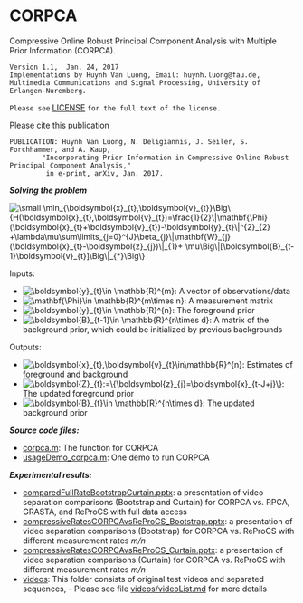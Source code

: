 # CORPCA
Compressive Online Robust Principal Component Analysis with Multiple Prior Information (CORPCA).

    Version 1.1,  Jan. 24, 2017
    Implementations by Huynh Van Luong, Email: huynh.luong@fau.de,
    Multimedia Communications and Signal Processing, University of Erlangen-Nuremberg.  
  
  `Please see` [LICENSE](https://github.com/huynhlvd/corpca/blob/master/LICENSE.md) `for the full text of the license.`

Please cite this publication

    PUBLICATION: Huynh Van Luong, N. Deligiannis, J. Seiler, S. Forchhammer, and A. Kaup, 
            "Incorporating Prior Information in Compressive Online Robust Principal Component Analysis," 
             in e-print, arXiv, Jan. 2017.
             
**_Solving the problem_**

<img src="https://latex.codecogs.com/svg.latex?\dpi{150}&space;\small&space;\min_{\boldsymbol{x}_{t},\boldsymbol{v}_{t}}\Big\{H(\boldsymbol{x}_{t},\boldsymbol{v}_{t})=\frac{1}{2}\|\mathbf{\Phi}(\boldsymbol{x}_{t}&plus;\boldsymbol{v}_{t})-\boldsymbol{y}_{t}\|^{2}_{2}&space;&plus;\lambda\mu\sum\limits_{j=0}^{J}\beta_{j}\|\mathbf{W}_{j}(\boldsymbol{x}_{t}-\boldsymbol{z}_{j})\|_{1}&plus;&space;\mu\Big\|[\boldsymbol{B}_{t-1}\boldsymbol{v}_{t}]\Big\|_{*}\Big\}" title="\small \min_{\boldsymbol{x}_{t},\boldsymbol{v}_{t}}\Big\{H(\boldsymbol{x}_{t},\boldsymbol{v}_{t})=\frac{1}{2}\|\mathbf{\Phi}(\boldsymbol{x}_{t}+\boldsymbol{v}_{t})-\boldsymbol{y}_{t}\|^{2}_{2} +\lambda\mu\sum\limits_{j=0}^{J}\beta_{j}\|\mathbf{W}_{j}(\boldsymbol{x}_{t}-\boldsymbol{z}_{j})\|_{1}+ \mu\Big\|[\boldsymbol{B}_{t-1}\boldsymbol{v}_{t}]\Big\|_{*}\Big\}" /></a>

Inputs:
- <img src="https://latex.codecogs.com/svg.latex?\dpi{150}&space;\boldsymbol{y}_{t}\in&space;\mathbb{R}^{m}" title="\boldsymbol{y}_{t}\in \mathbb{R}^{m}" />: A vector of observations/data <br /> 
- <img src="https://latex.codecogs.com/svg.latex?\dpi{150}&space;\mathbf{\Phi}\in&space;\mathbb{R}^{m\times&space;n}" title="\mathbf{\Phi}\in \mathbb{R}^{m\times n}" />: A measurement matrix <br />
- <img src="https://latex.codecogs.com/svg.latex?\dpi{150}&space;\boldsymbol{z}_{j}\in&space;\mathbb{R}^{n}" title="\boldsymbol{y}_{t}\in \mathbb{R}^{n}" />: The foreground prior <br />
- <img src="https://latex.codecogs.com/svg.latex?\dpi{150}&space;\boldsymbol{B}_{t-1}\in&space;\mathbb{R}^{n\times&space;d}" title="\boldsymbol{B}_{t-1}\in \mathbb{R}^{n\times d}" />: A matrix of the background prior, which could be initialized by previous backgrounds <br />

Outputs:
- <img src="https://latex.codecogs.com/svg.latex?\dpi{150}&space;\boldsymbol{x}_{t},\boldsymbol{v}_{t}\in\mathbb{R}^{n}" title="\boldsymbol{x}_{t},\boldsymbol{v}_{t}\in\mathbb{R}^{n}" />: Estimates of foreground and background
- <img src="https://latex.codecogs.com/svg.latex?\dpi{150}&space;\boldsymbol{Z}_{t}:=\{\boldsymbol{z}_{j}=\boldsymbol{x}_{t-J&plus;j}\}" title="\boldsymbol{Z}_{t}:=\{\boldsymbol{z}_{j}=\boldsymbol{x}_{t-J+j}\}" />: The updated foreground prior
- <img src="https://latex.codecogs.com/svg.latex?\dpi{150}&space;\boldsymbol{B}_{t}\in&space;\mathbb{R}^{n\times&space;d}" title="\boldsymbol{B}_{t}\in \mathbb{R}^{n\times d}" />: The updated background prior

**_Source code files:_** 
- [corpca.m](https://github.com/huynhlvd/corpca/blob/master/corpca.m): The function for CORPCA
- [usageDemo_corpca.m](https://github.com/huynhlvd/corpca/blob/master/usageDemo_corpca.m): One demo to run CORPCA

**_Experimental results:_** 
- [comparedFullRateBootstrapCurtain.pptx](https://github.com/huynhlvd/corpca/blob/master/comparedFullRateBootstrapCurtain.pptx?raw=true): a presentation of video separation comparisons (Bootstrap and Curtain) for CORPCA vs. RPCA, GRASTA, and ReProCS with full data access
- [compressiveRatesCORPCAvsReProCS_Bootstrap.pptx](https://github.com/huynhlvd/corpca/blob/master/compressiveRatesCORPCAvsReProCS_Bootstrap.pptx?raw=true): a presentation of video separation comparisons (Bootstrap) for CORPCA vs. ReProCS with different measurement rates _m/n_
- [compressiveRatesCORPCAvsReProCS_Curtain.pptx](https://github.com/huynhlvd/corpca/blob/master/compressiveRatesCORPCAvsReProCS_Curtain.pptx?raw=true): a presentation of video separation comparisons (Curtain) for CORPCA vs. ReProCS with different measurement rates _m/n_
- [videos](https://github.com/huynhlvd/corpca/tree/master/videos): This folder consists of original test videos and separated sequences,    - Please see file [videos/videoList.md](https://github.com/huynhlvd/corpca/blob/master/videos/videoList.md) for more details

